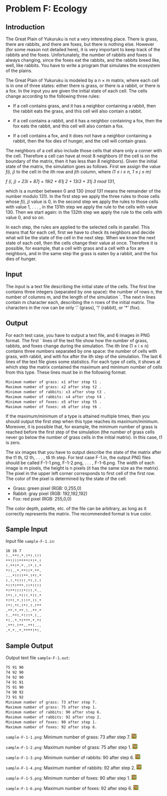 # Problem F: Ecology #
## Introduction ##

The Great Plain of Yukuruku is not a very interesting place. There is grass, there are rabbits, and there
are foxes, but there is nothing else. However (for some reason not detailed here), it is very important to
keep track of the rabbits and the foxes. Unfortunately, the number of rabbits and foxes is always changing,
since the foxes eat the rabbits, and the rabbits breed like, well, like rabbits. You have to write a program
that simulates the ecosystem of the plains.

The Great Plain of Yukuruku is modeled by a n × m matrix, where each cell is in one of three states:
either there is grass, or there is a rabbit, or there is a fox. In the input you are given the initial state of
each cell. The cells change according to the following three rules:

- If a cell contains grass, and it has a neighbor containing a rabbit, then the rabbit eats the grass,
and this cell will also contain a rabbit.

- If a cell contains a rabbit, and it has a neighbor containing a fox, then the fox eats the rabbit, and
this cell will also contain a fox.

- If a cell contains a fox, and it does not have a neighbor containing a rabbit, then the fox dies of
hunger, and the cell will contain grass.

The neighbors of a cell also include those cells that share only a corner with the cell. Therefore a cell can
have at most 8 neighbors (if the cell is on the boundary of the matrix, then it has less than 8 neighbors).
Given the initial state of the matrix, the simulation goes as follows. First we assign the value *f(i, j)*
to the cell in the ith row and jth column, where *(1 ≤ i ≤ n, 1 ≤ j ≤ m)*

*f (i, j) = 23i + 87j + 19i2 + 61j 2 + 13i3 + 31j 3 mod 131*,

which is a number between 0 and 130 (*mod 131* means the remainder of the number modulo 131). In the
first step we apply the three rules to those cells whose *f(i, j)* value is 0, in the second step we apply the
rules to those cells with value 1, . . . , in the 131th step we apply the rule to the cells with value 130. Then
we start again: in the 132th step we apply the rule to the cells with value 0, and so on.

In each step, the rules are applied to the selected cells in parallel. This means that for each cell, first
we have to check its neighbors and decide what will be the state of the cell in the next step. When we
know the next state of each cell, then the cells change their value at once. Therefore it is possible, for
example, that a cell with grass and a cell with a fox are neighbors, and in the same step the grass is eaten
by a rabbit, and the fox dies of hunger.

## Input
The input is a text file describing the initial state of the cells. The first line contains three integers
(separated by one space): the number of rows n, the number of columns m, and the length of the
simulation `. The next n lines contain m character each, describing the n rows of the initial matrix. The
characters in the row can be only ’.’ (grass), ’!’ (rabbit), or ’*’ (fox).

## Output
For each test case, you have to output a text file, and 6 images in PNG format. The first ` lines of the
text file show how the number of grass, rabbits, and foxes change during the simulation. The ith line
(1 ≤ i ≤ n) contains three numbers separated by one space: the number of cells with grass, with rabbit,
and with fox after the ith step of the simulation. The last 6 lines of the text file gives some statistics. For
each type of cells, it shows at which step the matrix contained the maximum and minimum number of
cells from this type. These lines must be in the following format:

    Minimum number of grass: x1 after step t1 .
    Maximum number of grass: x2 after step t2 .
    Minimum number of rabbits: x3 after step t3 .
    Maximum number of rabbits: x4 after step t4 .
    Minimum number of foxes: x5 after step t5 .
    Maximum number of foxes: x6 after step t6 .

If the maximum/minimum of a type is attained multiple times, then you should output the first step
when this type reaches its maximum/minimum. Moreover, it is possible that, for example, the minimum
number of grass is reached before the first step of the simulation (the number of grass cells never go below
the number of grass cells in the initial matrix). In this case, t1 is zero.

The six images that you have to output describe the state of the matrix after the t1 th, t2 th, . . . , t6 th
step. For test case F-1.in, the output PNG files should be called F-1-1.png, F-1-2.png, . . . , F-1-6.png.
The width of each image is m pixels, the height is n pixels (it has the same size as the matrix). The pixel
in the upper left corner corresponds to first cell of the first row. The color of the pixel is determined by
the state of the cell:

- Grass: green pixel (RGB: 0,255,0)
- Rabbit: gray pixel (RGB: 192,192,192)
- Fox: red pixel (RGB: 255,0,0)

The color depth, palette, etc. of the file can be arbitrary, as long as it correctly represents the matrix.
The recommended format is true color.

## Sample Input
Input file `sample-F-1.in`:
```
16 16 7
!..**!.*.!*!.!!!
**!!!!****!*!*.!
!.**!*.*..!*.!.*
*!!..*.**!!*.**.
...*!!!!**.!*!.*
!.!.*!!!!.*!.!.!
*!!*!***.!!*!!!!
*!**!!!!*!!!.*..
!*!.!.*!!!.*!!.*
*!*!.*.!!!*.!!.*
!*!.*!.!*!.!.!**
.**.*.**.!..**.*
!..**!.*!!!*.!..
*!..*.*!***.*.*!
.**!.!**..**!...
.*.*..*.****!*!.
```

## Sample Output
Output text file `sample-F-1.out`:
```
75 91 90
74 92 90
74 92 90
74 91 91
75 91 90
74 90 92
73 91 92
Minimum number of grass: 73 after step 7.
Maximum number of grass: 75 after step 1.
Minimum number of rabbits: 90 after step 6.
Maximum number of rabbits: 92 after step 2.
Minimum number of foxes: 90 after step 1.
Maximum number of foxes: 92 after step 6.
```

`sample-F-1-1.png`:
Minimum number of grass: 73 after step 7.
![](sample-F-1-1.refout.png?type=raw)

`sample-F-1-2.png`:
Maximum number of grass: 75 after step 1.
![](sample-F-1-2.refout.png?type=raw)

`sample-F-1-3.png`:
Minimum number of rabbits: 90 after step 6.
![](sample-F-1-3.refout.png?type=raw)

`sample-F-1-4.png`:
Maximum number of rabbits: 92 after step 2.
![](sample-F-1-4.refout.png?type=raw)

`sample-F-1-5.png`:
Minimum number of foxes: 90 after step 1.
![](sample-F-1-5.refout.png?type=raw)

`sample-F-1-6.png`:
Maximum number of foxes: 92 after step 6.
![](sample-F-1-6.refout.png?type=raw)

